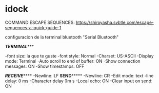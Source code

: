 # idock

COMMAND ESCAPE SEQUENCES: https://shiroyasha.svbtle.com/escape-sequences-a-quick-guide-1

configuracion de la terminal bluetooth "Serial Bluetooth"

***********************TERMINAL**************************

-font size: la que te guste
-font style: Normal
-Charset: US-ASCII
-Display mode: Terminal
-Auto scroll to end of buffer: ON
-Show connection messages: ON
-Show timestamps: OFF

***********************RECEIVE***************************
-Newline: LF
************************SEND*****************************
-Newline: CR
-Edit mode: text
-line delay: 0 ms
-Character delay 0m s
-Local echo: ON
-Clear input on send: ON
